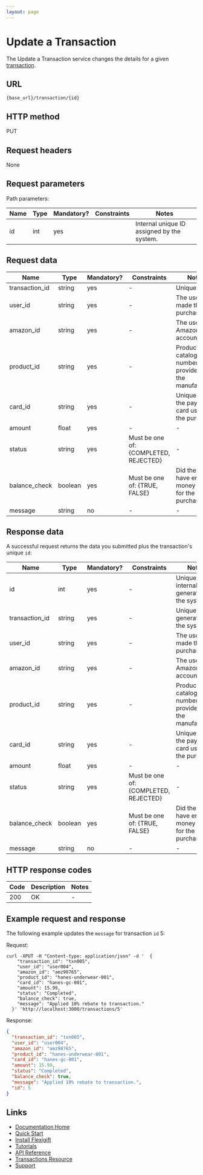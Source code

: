 ```yaml
---
layout: page
---
```


# Update a Transaction

The Update a Transaction service changes the details for a given [transaction](index.md).

## URL

```shell
{base_url}/transaction/{id}
```

## HTTP method

PUT

## Request headers

None

## Request parameters

Path parameters:

| Name          | Type          | Mandatory? | Constraints     | Notes |
| ------------- | ------------- | ---        | ---             | ---   |
| id            | int           | yes        |                 | Internal unique ID assigned by the system. |

## Request data

| Name           | Type          | Mandatory? | Constraints | Notes |
| -------------  | ------------- | ---        | ---         | ---   |
| transaction_id | string        | yes        | -           | Unique ID. |
| user_id        | string        | yes        | -           | The user who made the purchase.    |
| amazon_id      | string        | yes        | -           | The user's Amazon account ID.      |
| product_id     | string        | yes        | -           | Product catalog number provided by the manufacturer. |
| card_id        | string        | yes        | -           | Unique ID of the payment card used for the purchase. |
| amount         | float          | yes        | -           | - |
| status         | string        | yes        | Must be one of: {COMPLETED, REJECTED} | - |
| balance_check  | boolean       | yes        | Must be one of: {TRUE, FALSE} | Did the card have enough money to pay for the purchase? |
| message        | string        | no         | -           | - |

## Response data

A successful request returns the data you submitted plus the transaction's unique `id`:

| Name           | Type          | Mandatory? | Constraints | Notes |
| -------------  | ------------- | ---        | ---         | ---   |
| id             | int           | yes        | -           | Unique internal ID generated by the system. |
| transaction_id | string        | yes        | -           | Unique ID generated by the system. |
| user_id        | string        | yes        | -           | The user who made the purchase.    |
| amazon_id      | string        | yes        | -           | The user's Amazon account ID.      |
| product_id     | string        | yes        | -           | Product catalog number provided by the manufacturer. |
| card_id        | string        | yes        | -           | Unique ID of the payment card used for the purchase. |
| amount         | float          | yes        | -           | - |
| status         | string        | yes        | Must be one of: {COMPLETED, REJECTED} | - |
| balance_check  | boolean       | yes        | Must be one of: {TRUE, FALSE} | Did the card have enough money to pay for the purchase? |
| message        | string        | no         | -           | - |

## HTTP response codes

| Code          | Description   | Notes |
| ------------- | ------------- | ---   |
| 200           | OK            | -     |

## Example request and response

The following example updates the `message` for transaction `id` 5:

Request:

```shell
curl -XPUT -H "Content-type: application/json" -d '  {
    "transaction_id": "txn005",
    "user_id": "user004",
    "amazon_id": "amz98765",
    "product_id": "hanes-underwear-001",
    "card_id": "hanes-gc-001",
    "amount": 15.99,
    "status": "Completed",
    "balance_check": true,
    "message": "Applied 10% rebate to transaction."
  }' 'http://localhost:3000/transactions/5'
```

Response:

```json
{
  "transaction_id": "txn005",
  "user_id": "user004",
  "amazon_id": "amz98765",
  "product_id": "hanes-underwear-001",
  "card_id": "hanes-gc-001",
  "amount": 15.99,
  "status": "Completed",
  "balance_check": true,
  "message": "Applied 10% rebate to transaction.",
  "id": 5
}
```

## Links

* [Documentation Home](../../index.md)
* [Quick Start](../../quickstart.md)
* [Install Flexigift](../../setup.md)
* [Tutorials](../../tutorials/index.md)
* [API Reference](../../api/index.md)
* [Transactions Resource](index.md)
* [Support](mailto:support@example.com)